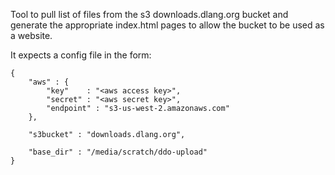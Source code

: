 Tool to pull list of files from the s3 downloads.dlang.org bucket
and generate the appropriate index.html pages to allow the
bucket to be used as a website.

It expects a config file in the form:

```
{
    "aws" : {
        "key"    : "<aws access key>",
        "secret" : "<aws secret key>",
        "endpoint" : "s3-us-west-2.amazonaws.com"
    },

    "s3bucket" : "downloads.dlang.org",

    "base_dir" : "/media/scratch/ddo-upload"
}
```

